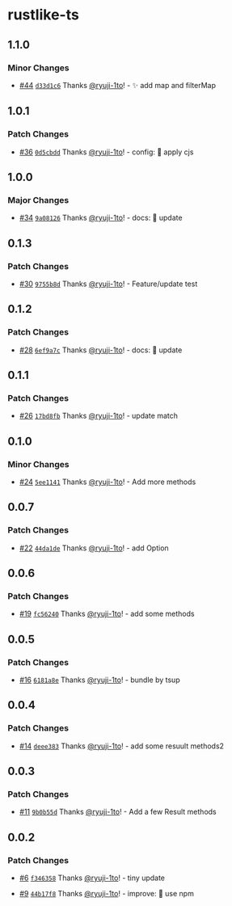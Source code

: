 # rustlike-ts

## 1.1.0

### Minor Changes

- [#44](https://github.com/ryuji-1to/rustlike-ts/pull/44) [`d33d1c6`](https://github.com/ryuji-1to/rustlike-ts/commit/d33d1c6a5c02685255b5f772589f2d9d682e81b8) Thanks [@ryuji-1to](https://github.com/ryuji-1to)! - ✨ add map and filterMap

## 1.0.1

### Patch Changes

- [#36](https://github.com/ryuji-1to/rustlike-ts/pull/36) [`0d5cbdd`](https://github.com/ryuji-1to/rustlike-ts/commit/0d5cbdd7cbcbddb172b4efa2cefc5b9484caa637) Thanks [@ryuji-1to](https://github.com/ryuji-1to)! - config: 🔧 apply cjs

## 1.0.0

### Major Changes

- [#34](https://github.com/ryuji-1to/rustlike-ts/pull/34) [`9a08126`](https://github.com/ryuji-1to/rustlike-ts/commit/9a08126ff500a3ff436befdb78df6c312d95acf4) Thanks [@ryuji-1to](https://github.com/ryuji-1to)! - docs: 📝 update

## 0.1.3

### Patch Changes

- [#30](https://github.com/ryuji-1to/rustlike-ts/pull/30) [`9755b8d`](https://github.com/ryuji-1to/rustlike-ts/commit/9755b8d15556814d33f32e4ed91e613699b483d3) Thanks [@ryuji-1to](https://github.com/ryuji-1to)! - Feature/update test

## 0.1.2

### Patch Changes

- [#28](https://github.com/ryuji-1to/rustlike-ts/pull/28) [`6ef9a7c`](https://github.com/ryuji-1to/rustlike-ts/commit/6ef9a7c657b391ead51b32f408582cbfe7c7da46) Thanks [@ryuji-1to](https://github.com/ryuji-1to)! - docs: 📝 update

## 0.1.1

### Patch Changes

- [#26](https://github.com/ryuji-1to/rustlike-ts/pull/26) [`17bd8fb`](https://github.com/ryuji-1to/rustlike-ts/commit/17bd8fba0c224153dbcbe85197e9ddbcd03cc731) Thanks [@ryuji-1to](https://github.com/ryuji-1to)! - update match

## 0.1.0

### Minor Changes

- [#24](https://github.com/ryuji-1to/rustlike-ts/pull/24) [`5ee1141`](https://github.com/ryuji-1to/rustlike-ts/commit/5ee114195cfee4026be673b2ba4371c892dc1253) Thanks [@ryuji-1to](https://github.com/ryuji-1to)! - Add more methods

## 0.0.7

### Patch Changes

- [#22](https://github.com/ryuji-1to/rustlike-ts/pull/22) [`44da1de`](https://github.com/ryuji-1to/rustlike-ts/commit/44da1de47210032fbce0785f5fea81c57f8cfa3f) Thanks [@ryuji-1to](https://github.com/ryuji-1to)! - add Option<T>

## 0.0.6

### Patch Changes

- [#19](https://github.com/ryuji-1to/rustlike-ts/pull/19) [`fc56240`](https://github.com/ryuji-1to/rustlike-ts/commit/fc562403915bcab66aa76e4820d080ec162e45e4) Thanks [@ryuji-1to](https://github.com/ryuji-1to)! - add some methods

## 0.0.5

### Patch Changes

- [#16](https://github.com/ryuji-1to/rustlike-ts/pull/16) [`6181a8e`](https://github.com/ryuji-1to/rustlike-ts/commit/6181a8edd1cbab6d78f914b2d1bfed86fada4128) Thanks [@ryuji-1to](https://github.com/ryuji-1to)! - bundle by tsup

## 0.0.4

### Patch Changes

- [#14](https://github.com/ryuji-1to/rustlike-ts/pull/14) [`deee383`](https://github.com/ryuji-1to/rustlike-ts/commit/deee38353c77e7d6d1f10d61610e17f34ea13b29) Thanks [@ryuji-1to](https://github.com/ryuji-1to)! - add some resuult methods2

## 0.0.3

### Patch Changes

- [#11](https://github.com/ryuji-1to/rustlike-ts/pull/11) [`9b0b55d`](https://github.com/ryuji-1to/rustlike-ts/commit/9b0b55debd1fde321ca4ea35da8f6d40aa54b618) Thanks [@ryuji-1to](https://github.com/ryuji-1to)! - Add a few Result methods

## 0.0.2

### Patch Changes

- [#6](https://github.com/ryuji-1to/rustlike-ts/pull/6) [`f346358`](https://github.com/ryuji-1to/rustlike-ts/commit/f346358a334b862864fcbf34f6a17bde39ab864f) Thanks [@ryuji-1to](https://github.com/ryuji-1to)! - tiny update

- [#9](https://github.com/ryuji-1to/rustlike-ts/pull/9) [`44b17f8`](https://github.com/ryuji-1to/rustlike-ts/commit/44b17f80c768efdbe63c504833c974e66ec4bf09) Thanks [@ryuji-1to](https://github.com/ryuji-1to)! - improve: 🎨 use npm
